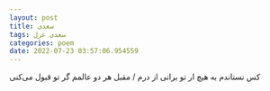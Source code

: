 ```yaml
---
layout: post
title: سعدی
tags: سعدی غزل
categories: poem
date: 2022-07-23 03:57:06.954559
---
```


کس نستاندم به هیچ ار تو برانی از درم / مقبل هر دو عالمم گر تو قبول می‌کنی